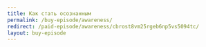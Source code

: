 ```yaml
---
title: Как стать осознанным
permalink: /buy-episode/awareness/
redirect: /paid-episode/awareness/cbrost8vm25rgeb6np5vs5094tc/
layout: buy-episode
---
```

